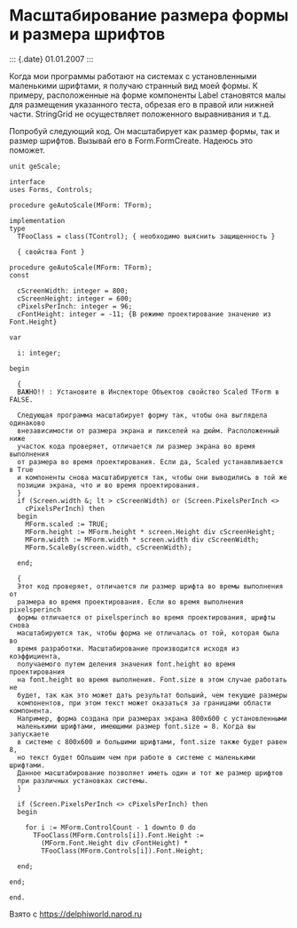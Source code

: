 Масштабирование размера формы и размера шрифтов
===============================================

::: {.date}
01.01.2007
:::

Когда мои программы работают на системах с установленными маленькими
шрифтами, я получаю странный вид моей формы. К примеру, расположенные на
форме компоненты Label становятся малы для размещения указанного теста,
обрезая его в правой или нижней части. StringGrid не осуществляет
положенного выравнивания и т.д.

Попробуй следующий код. Он масштабирует как размер формы, так и размер
шрифтов. Вызывай его в Form.FormCreate. Надеюсь это поможет.

    unit geScale;
     
    interface
    uses Forms, Controls;
     
    procedure geAutoScale(MForm: TForm);
     
    implementation
    type
      TFooClass = class(TControl); { необходимо выяснить защищенность }
     
      { свойства Font }
     
    procedure geAutoScale(MForm: TForm);
    const
     
      cScreenWidth: integer = 800;
      cScreenHeight: integer = 600;
      cPixelsPerInch: integer = 96;
      cFontHeight: integer = -11; {В режиме проектирование значение из Font.Height}
     
    var
     
      i: integer;
     
    begin
     
      {
      ВАЖНО!! : Установите в Инспекторе Объектов свойство Scaled TForm в FALSE.
     
      Следующая программа масштабирует форму так, чтобы она выглядела одинаково
      внезависимости от размера экрана и пикселей на дюйм. Расположенный ниже
      участок кода проверяет, отличается ли размер экрана во время выполнения
      от размера во время проектирования. Если да, Scaled устанавливается в True
      и компоненты снова масштабируются так, чтобы они выводились в той же
      позиции экрана, что и во время проектирования.
      }
      if (Screen.width &; lt > cScreenWidth) or (Screen.PixelsPerInch <>
        cPixelsPerInch) then
      begin
        MForm.scaled := TRUE;
        MForm.height := MForm.height * screen.Height div cScreenHeight;
        MForm.width := MForm.width * screen.width div cScreenWidth;
        MForm.ScaleBy(screen.width, cScreenWidth);
     
      end;
     
      {
      Этот код проверяет, отличается ли размер шрифта во времы выполнения от
      размера во время проектирования. Если во время выполнения pixelsperinch
      формы отличается от pixelsperinch во время проектирования, шрифты снова
      масштабируются так, чтобы форма не отличалась от той, которая была во
      время разработки. Масштабирование производится исходя из коэффициента,
      получаемого путем деления значения font.height во время проектирования
      на font.height во время выполнения. Font.size в этом случае работать не
      будет, так как это может дать результат больший, чем текущие размеры
      компонентов, при этом текст может оказаться за границами области компонента.
      Например, форма создана при размерах экрана 800x600 с установленными
      маленькими шрифтами, имеющими размер font.size = 8. Когда вы запускаете
      в системе с 800x600 и большими шрифтами, font.size также будет равен 8,
      но текст будет бОльшим чем при работе в системе с маленькими шрифтами.
      Данное масштабирование позволяет иметь один и тот же размер шрифтов
      при различных установках системы.
      }
     
      if (Screen.PixelsPerInch <> cPixelsPerInch) then
      begin
     
        for i := MForm.ControlCount - 1 downto 0 do
          TFooClass(MForm.Controls[i]).Font.Height :=
            (MForm.Font.Height div cFontHeight) *
            TFooClass(MForm.Controls[i]).Font.Height;
     
      end;
     
    end;
     
    end.

Взято с <https://delphiworld.narod.ru>
